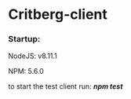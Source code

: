 # Critberg-client
### Startup:
NodeJS: v8.11.1

NPM: 5.6.0

to start the test client run: ***npm test***
